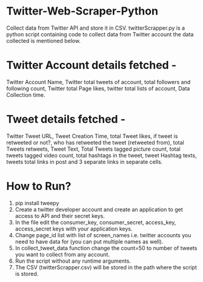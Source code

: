 # Twitter-Web-Scraper-Python
Collect data from Twitter API and store it in CSV.
twitterScrapper.py is a python script containing code to collect data from Twitter account the data collected is mentioned below.

# Twitter Account details fetched -
Twitter Account Name, Twitter total tweets of account, total followers and following count, Twitter total Page likes, twitter total lists of account, Data Collection time.

# Tweet details fetched -
Twitter Tweet URL, Tweet Creation Time, total Tweet likes, if tweet is retweeted or not?, who has retweeted the tweet (retweeted from),  total Tweets retweets, Tweet Text, Total Tweets tagged picture count, total tweets tagged video count, total hashtags in the tweet, tweet Hashtag texts, tweets total links in post and 3 separate links in separate cells.

# How to Run?
1. pip install tweepy
2. Create a twitter developer account and create an application to get access to API and their secret keys.
3. In the file edit the consumer_key, consumer_secret, access_key, access_secret keys with your application keys.
4. Change page_id list with list of screen_names i.e. twitter accounts you need to have data for (you can put multiple names as well).
5. In collect_tweet_data function change the count=50 to number of tweets you want to collect from any account.
6. Run the script without any runtime arguments.
7. The CSV (twitterScrapper.csv) will be stored in the path where the script is stored.
